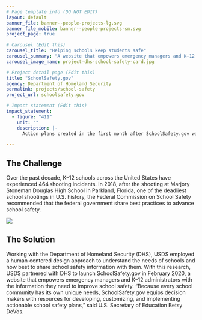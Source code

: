 ```yaml
---
# Page template info (DO NOT EDIT)
layout: default
banner_file: banner--people-projects-lg.svg
banner_file_mobile: banner--people-projects-sm.svg
project_page: true

# Carousel (Edit this)
carousel_title: "Helping schools keep students safe"
carousel_summary: "A website that empowers emergency managers and K–12 administrators with the information they need to improve school safety."
carousel_image_name: project-dhs-school-safety-card.jpg

# Project detail page (Edit this)
title: "SchoolSafety.gov"
agency: Department of Homeland Security
permalink: projects/school-safety
project_url: schoolsafety.gov

# Impact statement (Edit this)
impact_statement:
  - figure: "411"
    unit: ""
    description: |-
      Action plans created in the first month after SchoolSafety.gov was released

---
```


## The Challenge

Over the past decade, K–12 schools across the United States have experienced 464 shooting incidents. In 2018, after the shooting at Marjory Stoneman Douglas High School in Parkland, Florida, one of the deadliest school shootings in U.S. history, the Federal Commission on School Safety recommended that the federal government share best practices to advance school safety.

![](../images/project-dhs-school-safety-page.jpg)

## The Solution

Working with the Department of Homeland Security (DHS), USDS employed a human‑centered design approach to understand the needs of schools and how best to share school safety information with them. With this research, USDS partnered with DHS to launch SchoolSafety.gov 
in February 2020, a website that empowers emergency managers and K–12 administrators with the information they need to improve school safety. “Because every school community has its own unique needs, SchoolSafety.gov equips decision makers with resources for developing, customizing, and implementing actionable school safety plans,” said U.S. Secretary of Education Betsy DeVos.
